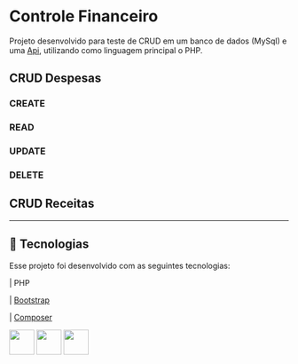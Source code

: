 # Controle Financeiro

Projeto desenvolvido para teste de CRUD em um banco de dados (MySql) e uma [Api](https://63d04fc0e52f587829afcc9f.mockapi.io/receitas), utilizando como linguagem principal o PHP.

## CRUD Despesas

### CREATE

### READ

### UPDATE

### DELETE

## CRUD Receitas
<hr/>

## 🚀 Tecnologias

Esse projeto foi desenvolvido com as seguintes tecnologias:

<p> | PHP </p>
<p> | <a href="https://getbootstrap.com/">Bootstrap</a></p>
<p> | <a href="https://getbootstrap.com/">Composer</a></p>

<div style="display:inline_block">
  <img height="45" src="https://cdn.jsdelivr.net/gh/devicons/devicon/icons/php/php-plain.svg" />
  <img height="45" src="https://cdn.jsdelivr.net/gh/devicons/devicon/icons/bootstrap/bootstrap-original.svg" />
  <img height=45" src="https://cdn.jsdelivr.net/gh/devicons/devicon/icons/composer/composer-original.svg" />
</div>
